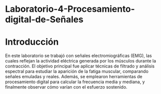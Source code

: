 # Laboratorio-4-Procesamiento-digital-de-Señales
# Introducción

En este laboratorio se trabajó con señales electromiográficas (EMG), las cuales reflejan la actividad eléctrica generada por los músculos durante la contracción. El objetivo principal fue aplicar técnicas de filtrado y análisis espectral para estudiar la aparición de la fatiga muscular, comparando señales emuladas y reales. Además, se emplearon herramientas de procesamiento digital para calcular la frecuencia media y mediana, y finalmente observar cómo varían con el esfuerzo sostenido.
